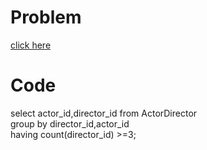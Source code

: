 # Problem
[click here](https://leetcode.com/problems/actors-and-directors-who-cooperated-at-least-three-times/)

# Code
select actor_id,director_id from ActorDirector   
group by director_id,actor_id  
having count(director_id) >=3;  
